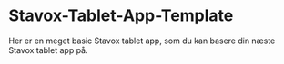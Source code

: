 # Stavox-Tablet-App-Template
Her er en meget basic Stavox tablet app, som du kan basere din næste Stavox tablet app på.
